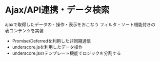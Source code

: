 # Ajax/API連携・データ検索

ajaxで取得したデータの・操作・表示をおこなう
フィルタ・ソート機能付きの表コンテンツを実装

- Promise/Deferredを利用した非同期通信
- underscore.jsを利用したデータ操作
- underscore.jsのテンプレート機能でロジックを分割する
